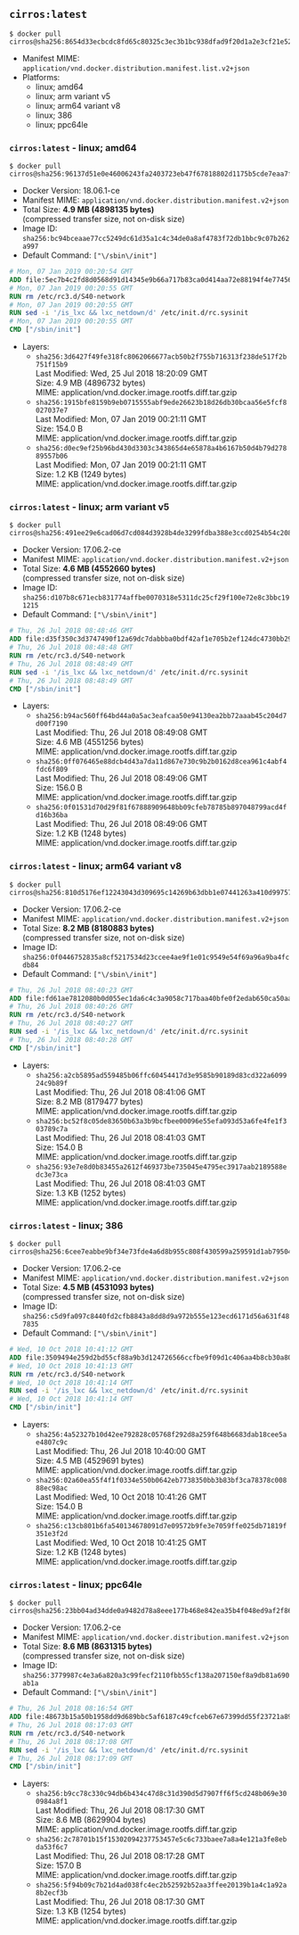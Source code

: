 ## `cirros:latest`

```console
$ docker pull cirros@sha256:8654d33ecbcdc8fd65c80325c3ec3b1bc938dfad9f20d1a2e3cf21e521ab70e6
```

-	Manifest MIME: `application/vnd.docker.distribution.manifest.list.v2+json`
-	Platforms:
	-	linux; amd64
	-	linux; arm variant v5
	-	linux; arm64 variant v8
	-	linux; 386
	-	linux; ppc64le

### `cirros:latest` - linux; amd64

```console
$ docker pull cirros@sha256:96137d51e0e46006243fa2403723eb47f67818802d1175b5cde7eaa7f19446bd
```

-	Docker Version: 18.06.1-ce
-	Manifest MIME: `application/vnd.docker.distribution.manifest.v2+json`
-	Total Size: **4.9 MB (4898135 bytes)**  
	(compressed transfer size, not on-disk size)
-	Image ID: `sha256:bc94bceaae77cc5249dc61d35a1c4c34de0a8af4783f72db1bbc9c07b262a997`
-	Default Command: `["\/sbin\/init"]`

```dockerfile
# Mon, 07 Jan 2019 00:20:54 GMT
ADD file:5ec7b4c2fd8d0568d91d14345e9b66a717b83ca0d414aa72e88194f4e77456ea in / 
# Mon, 07 Jan 2019 00:20:55 GMT
RUN rm /etc/rc3.d/S40-network
# Mon, 07 Jan 2019 00:20:55 GMT
RUN sed -i '/is_lxc && lxc_netdown/d' /etc/init.d/rc.sysinit
# Mon, 07 Jan 2019 00:20:55 GMT
CMD ["/sbin/init"]
```

-	Layers:
	-	`sha256:3d6427f49fe318fc8062066677acb50b2f755b716313f238de517f2b751f15b9`  
		Last Modified: Wed, 25 Jul 2018 18:20:09 GMT  
		Size: 4.9 MB (4896732 bytes)  
		MIME: application/vnd.docker.image.rootfs.diff.tar.gzip
	-	`sha256:1915bfe8159b9eb0715555abf9ede26623b18d26db30bcaa56e5fcf8027037e7`  
		Last Modified: Mon, 07 Jan 2019 00:21:11 GMT  
		Size: 154.0 B  
		MIME: application/vnd.docker.image.rootfs.diff.tar.gzip
	-	`sha256:d0ec9ef25b96bd430d3303c343865d4e65878a4b6167b50d4b79d27889557b06`  
		Last Modified: Mon, 07 Jan 2019 00:21:11 GMT  
		Size: 1.2 KB (1249 bytes)  
		MIME: application/vnd.docker.image.rootfs.diff.tar.gzip

### `cirros:latest` - linux; arm variant v5

```console
$ docker pull cirros@sha256:491ee29e6cad06d7cd084d3928b4de3299fdba388e3ccd0254b54c20862898ec
```

-	Docker Version: 17.06.2-ce
-	Manifest MIME: `application/vnd.docker.distribution.manifest.v2+json`
-	Total Size: **4.6 MB (4552660 bytes)**  
	(compressed transfer size, not on-disk size)
-	Image ID: `sha256:d107b8c671ecb831774affbe0070318e5311dc25cf29f100e72e8c3bbc191215`
-	Default Command: `["\/sbin\/init"]`

```dockerfile
# Thu, 26 Jul 2018 08:48:46 GMT
ADD file:d35f350c3d3747490f12a69dc7dabbba0bdf42af1e705b2ef124dc4730bb29f1 in / 
# Thu, 26 Jul 2018 08:48:48 GMT
RUN rm /etc/rc3.d/S40-network
# Thu, 26 Jul 2018 08:48:49 GMT
RUN sed -i '/is_lxc && lxc_netdown/d' /etc/init.d/rc.sysinit
# Thu, 26 Jul 2018 08:48:49 GMT
CMD ["/sbin/init"]
```

-	Layers:
	-	`sha256:b94ac560ff64bd44a0a5ac3eafcaa50e94130ea2bb72aaab45c204d7d00f7190`  
		Last Modified: Thu, 26 Jul 2018 08:49:08 GMT  
		Size: 4.6 MB (4551256 bytes)  
		MIME: application/vnd.docker.image.rootfs.diff.tar.gzip
	-	`sha256:0ff076465e88dcb4d43a7da11d867e730c9b2b0162d8cea961c4abf4fdc6f809`  
		Last Modified: Thu, 26 Jul 2018 08:49:06 GMT  
		Size: 156.0 B  
		MIME: application/vnd.docker.image.rootfs.diff.tar.gzip
	-	`sha256:0f01531d70d29f81f67888909648bb09cfeb78785b897048799acd4fd16b36ba`  
		Last Modified: Thu, 26 Jul 2018 08:49:06 GMT  
		Size: 1.2 KB (1248 bytes)  
		MIME: application/vnd.docker.image.rootfs.diff.tar.gzip

### `cirros:latest` - linux; arm64 variant v8

```console
$ docker pull cirros@sha256:810d5176ef12243043d309695c14269b63dbb1e07441263a410d99757b81a2fa
```

-	Docker Version: 17.06.2-ce
-	Manifest MIME: `application/vnd.docker.distribution.manifest.v2+json`
-	Total Size: **8.2 MB (8180883 bytes)**  
	(compressed transfer size, not on-disk size)
-	Image ID: `sha256:0f0446752835a8cf5217534d23ccee4ae9f1e01c9549e54f69a96a9ba4fcdb84`
-	Default Command: `["\/sbin\/init"]`

```dockerfile
# Thu, 26 Jul 2018 08:40:23 GMT
ADD file:fd61ae7812080b0d055ec1da6c4c3a9058c717baa40bfe0f2edab650ca50aa42 in / 
# Thu, 26 Jul 2018 08:40:26 GMT
RUN rm /etc/rc3.d/S40-network
# Thu, 26 Jul 2018 08:40:27 GMT
RUN sed -i '/is_lxc && lxc_netdown/d' /etc/init.d/rc.sysinit
# Thu, 26 Jul 2018 08:40:28 GMT
CMD ["/sbin/init"]
```

-	Layers:
	-	`sha256:a2cb5895ad559485b06ffc60454417d3e9585b90189d83cd322a609924c9b89f`  
		Last Modified: Thu, 26 Jul 2018 08:41:06 GMT  
		Size: 8.2 MB (8179477 bytes)  
		MIME: application/vnd.docker.image.rootfs.diff.tar.gzip
	-	`sha256:bc52f8c05de83650b63a3b9bcfbee00096e55efa093d53a6fe4fe1f303789c7a`  
		Last Modified: Thu, 26 Jul 2018 08:41:03 GMT  
		Size: 154.0 B  
		MIME: application/vnd.docker.image.rootfs.diff.tar.gzip
	-	`sha256:93e7e8d0b83455a2612f469373be735045e4795ec3917aab2189588edc3e73ca`  
		Last Modified: Thu, 26 Jul 2018 08:41:03 GMT  
		Size: 1.3 KB (1252 bytes)  
		MIME: application/vnd.docker.image.rootfs.diff.tar.gzip

### `cirros:latest` - linux; 386

```console
$ docker pull cirros@sha256:6cee7eabbe9bf34e73fde4a6d8b955c808f430599a259591d1ab795048bc3fa8
```

-	Docker Version: 17.06.2-ce
-	Manifest MIME: `application/vnd.docker.distribution.manifest.v2+json`
-	Total Size: **4.5 MB (4531093 bytes)**  
	(compressed transfer size, not on-disk size)
-	Image ID: `sha256:c5d9fa097c8440fd2cfb8843a8dd8d9a972b555e123ecd6171d56a631f487835`
-	Default Command: `["\/sbin\/init"]`

```dockerfile
# Wed, 10 Oct 2018 10:41:12 GMT
ADD file:3509494e259d2bd55cf88a9b3d124726566ccfbe9f09d1c406aa4b8cb30a80fa in / 
# Wed, 10 Oct 2018 10:41:13 GMT
RUN rm /etc/rc3.d/S40-network
# Wed, 10 Oct 2018 10:41:14 GMT
RUN sed -i '/is_lxc && lxc_netdown/d' /etc/init.d/rc.sysinit
# Wed, 10 Oct 2018 10:41:14 GMT
CMD ["/sbin/init"]
```

-	Layers:
	-	`sha256:4a52327b10d42ee792828c05768f292d8a259f648b6683dab18cee5ae4807c9c`  
		Last Modified: Thu, 26 Jul 2018 10:40:00 GMT  
		Size: 4.5 MB (4529691 bytes)  
		MIME: application/vnd.docker.image.rootfs.diff.tar.gzip
	-	`sha256:02a60ea55f4f1f0334e550b0642eb7738350bb3b83bf3ca78378c00888ec98ac`  
		Last Modified: Wed, 10 Oct 2018 10:41:26 GMT  
		Size: 154.0 B  
		MIME: application/vnd.docker.image.rootfs.diff.tar.gzip
	-	`sha256:c13cb801b6fa540134678091d7e09572b9fe3e7059ffe025db71819f351e3f2d`  
		Last Modified: Wed, 10 Oct 2018 10:41:25 GMT  
		Size: 1.2 KB (1248 bytes)  
		MIME: application/vnd.docker.image.rootfs.diff.tar.gzip

### `cirros:latest` - linux; ppc64le

```console
$ docker pull cirros@sha256:23bb04ad34dde0a9482d78a8eee177b468e842ea35b4f048ed9af2f864ca16ce
```

-	Docker Version: 17.06.2-ce
-	Manifest MIME: `application/vnd.docker.distribution.manifest.v2+json`
-	Total Size: **8.6 MB (8631315 bytes)**  
	(compressed transfer size, not on-disk size)
-	Image ID: `sha256:3779987c4e3a6a820a3c99fecf2110fbb55cf138a207150ef8a9db81a690ab1a`
-	Default Command: `["\/sbin\/init"]`

```dockerfile
# Thu, 26 Jul 2018 08:16:54 GMT
ADD file:48673b15a50b1958dd9d689bbc5af6187c49cfceb67e67399dd55f23721a89dc in / 
# Thu, 26 Jul 2018 08:17:03 GMT
RUN rm /etc/rc3.d/S40-network
# Thu, 26 Jul 2018 08:17:08 GMT
RUN sed -i '/is_lxc && lxc_netdown/d' /etc/init.d/rc.sysinit
# Thu, 26 Jul 2018 08:17:09 GMT
CMD ["/sbin/init"]
```

-	Layers:
	-	`sha256:b9cc78c330c94db6b434c47d8c31d390d5d7907ff6f5cd248b069e300984a8f1`  
		Last Modified: Thu, 26 Jul 2018 08:17:30 GMT  
		Size: 8.6 MB (8629904 bytes)  
		MIME: application/vnd.docker.image.rootfs.diff.tar.gzip
	-	`sha256:2c78701b15f15302094237753457e5c6c733baee7a8a4e121a3fe8ebda53f6c7`  
		Last Modified: Thu, 26 Jul 2018 08:17:28 GMT  
		Size: 157.0 B  
		MIME: application/vnd.docker.image.rootfs.diff.tar.gzip
	-	`sha256:5f94b09c7b21d4ad038fc4ec2b52592b52aa3ffee20139b1a4c1a92a8b2ecf3b`  
		Last Modified: Thu, 26 Jul 2018 08:17:30 GMT  
		Size: 1.3 KB (1254 bytes)  
		MIME: application/vnd.docker.image.rootfs.diff.tar.gzip
